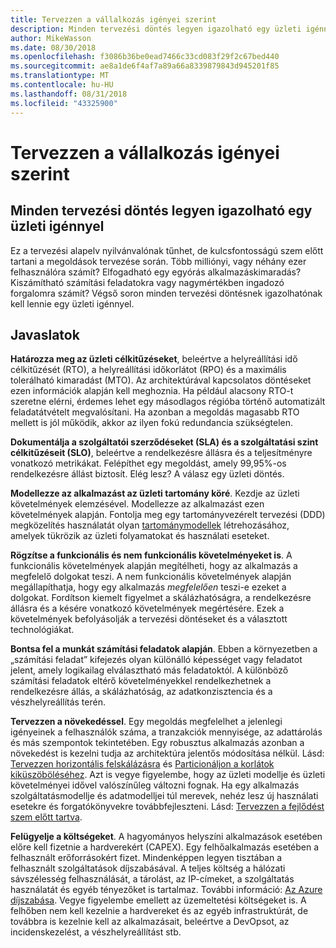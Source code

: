 ```yaml
---
title: Tervezzen a vállalkozás igényei szerint
description: Minden tervezési döntés legyen igazolható egy üzleti igénnyel
author: MikeWasson
ms.date: 08/30/2018
ms.openlocfilehash: f3086b36be0ead7466c33cd083f29f2c67bed440
ms.sourcegitcommit: ae8a1de6f4af7a89a66a8339879843d945201f85
ms.translationtype: MT
ms.contentlocale: hu-HU
ms.lasthandoff: 08/31/2018
ms.locfileid: "43325900"
---
```

# <a name="build-for-the-needs-of-the-business"></a>Tervezzen a vállalkozás igényei szerint

## <a name="every-design-decision-must-be-justified-by-a-business-requirement"></a>Minden tervezési döntés legyen igazolható egy üzleti igénnyel

Ez a tervezési alapelv nyilvánvalónak tűnhet, de kulcsfontosságú szem előtt tartani a megoldások tervezése során. Több milliónyi, vagy néhány ezer felhasználóra számít? Elfogadható egy egyórás alkalmazáskimaradás? Kiszámítható számítási feladatokra vagy nagymértékben ingadozó forgalomra számít? Végső soron minden tervezési döntésnek igazolhatónak kell lennie egy üzleti igénnyel. 

## <a name="recommendations"></a>Javaslatok

**Határozza meg az üzleti célkitűzéseket**, beleértve a helyreállítási idő célkitűzését (RTO), a helyreállítási időkorlátot (RPO) és a maximális tolerálható kimaradást (MTO). Az architektúrával kapcsolatos döntéseket ezen információk alapján kell meghoznia. Ha például alacsony RTO-t szeretne elérni, érdemes lehet egy másodlagos régióba történő automatizált feladatátvételt megvalósítani. Ha azonban a megoldás magasabb RTO mellett is jól működik, akkor az ilyen fokú redundancia szükségtelen.

**Dokumentálja a szolgáltatói szerződéseket (SLA) és a szolgáltatási szint célkitűzéseit (SLO)**, beleértve a rendelkezésre állásra és a teljesítményre vonatkozó metrikákat. Felépíthet egy megoldást, amely 99,95%-os rendelkezésre állást biztosít. Elég lesz? A válasz egy üzleti döntés. 

**Modellezze az alkalmazást az üzleti tartomány köré**. Kezdje az üzleti követelmények elemzésével. Modellezze az alkalmazást ezen követelmények alapján. Fontolja meg egy tartományvezérelt tervezési (DDD) megközelítés használatát olyan [tartománymodellek][domain-model] létrehozásához, amelyek tükrözik az üzleti folyamatokat és használati eseteket. 

**Rögzítse a funkcionális és nem funkcionális követelményeket is**. A funkcionális követelmények alapján megítélheti, hogy az alkalmazás a megfelelő dolgokat teszi. A nem funkcionális követelmények alapján megállapíthatja, hogy egy alkalmazás *megfelelően* teszi-e ezeket a dolgokat. Fordítson kiemelt figyelmet a skálázhatóságra, a rendelkezésre állásra és a késére vonatkozó követelmények megértésére. Ezek a követelmények befolyásolják a tervezési döntéseket és a választott technológiákat.

**Bontsa fel a munkát számítási feladatok alapján**. Ebben a környezetben a „számítási feladat” kifejezés olyan különálló képességet vagy feladatot jelent, amely logikailag elválasztható más feladatoktól. A különböző számítási feladatok eltérő követelményekkel rendelkezhetnek a rendelkezésre állás, a skálázhatóság, az adatkonzisztencia és a vészhelyreállítás terén. 

**Tervezzen a növekedéssel**. Egy megoldás megfelelhet a jelenlegi igényeinek a felhasználók száma, a tranzakciók mennyisége, az adattárolás és más szempontok tekintetében. Egy robusztus alkalmazás azonban a növekedést is kezelni tudja az architektúra jelentős módosítása nélkül. Lásd: [Tervezzen horizontális felskálázásra](scale-out.md) és [Particionáljon a korlátok kiküszöböléséhez](partition.md). Azt is vegye figyelembe, hogy az üzleti modellje és üzleti követelményei idővel valószínűleg változni fognak. Ha egy alkalmazás szolgáltatásmodellje és adatmodelljei túl merevek, nehéz lesz új használati esetekre és forgatókönyvekre továbbfejleszteni. Lásd: [Tervezzen a fejlődést szem előtt tartva](design-for-evolution.md).

**Felügyelje a költségeket**. A hagyományos helyszíni alkalmazások esetében előre kell fizetnie a hardverekért (CAPEX). Egy felhőalkalmazás esetében a felhasznált erőforrásokért fizet. Mindenképpen legyen tisztában a felhasznált szolgáltatások díjszabásával. A teljes költség a hálózati sávszélesség felhasználását, a tárolást, az IP-címeket, a szolgáltatás használatát és egyéb tényezőket is tartalmaz. További információ: [Az Azure díjszabása][pricing]. Vegye figyelembe emellett az üzemeltetési költségeket is. A felhőben nem kell kezelnie a hardvereket és az egyéb infrastruktúrát, de továbbra is kezelnie kell az alkalmazásait, beleértve a DevOpsot, az incidenskezelést, a vészhelyreállítást stb. 

[domain-model]: https://martinfowler.com/eaaCatalog/domainModel.html
[pricing]: https://azure.microsoft.com/pricing/
